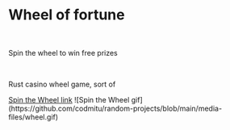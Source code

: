 <h1>Wheel of fortune</h1>
<br/>
<p>Spin the wheel to win free prizes</p>
<br/>
<p>Rust casino wheel game, sort of</p>
<a href="https://codmitu.github.io/spin-the-wheel/">Spin the Wheel link</a>
![Spin the Wheel gif](https://github.com/codmitu/random-projects/blob/main/media-files/wheel.gif)
